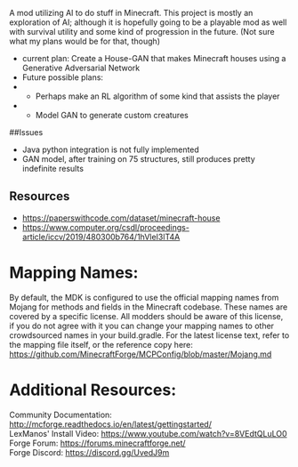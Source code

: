A mod utilizing AI to do stuff in Minecraft. This project is mostly an exploration of AI; although it is hopefully going to be a playable mod as well with survival utility and some kind of progression in the future. (Not sure what my plans would be for that, though)

- current plan: Create a House-GAN that makes Minecraft houses using a Generative Adversarial Network
- Future possible plans:
- - Perhaps make an RL algorithm of some kind that assists the player
- - Model GAN to generate custom creatures

##Issues
- Java python integration is not fully implemented
- GAN model, after training on 75 structures, still produces pretty indefinite results

## Resources
- https://paperswithcode.com/dataset/minecraft-house
- https://www.computer.org/csdl/proceedings-article/iccv/2019/480300b764/1hVleI3lT4A


Mapping Names:
=============================
By default, the MDK is configured to use the official mapping names from Mojang for methods and fields 
in the Minecraft codebase. These names are covered by a specific license. All modders should be aware of this
license, if you do not agree with it you can change your mapping names to other crowdsourced names in your 
build.gradle. For the latest license text, refer to the mapping file itself, or the reference copy here:
https://github.com/MinecraftForge/MCPConfig/blob/master/Mojang.md

Additional Resources: 
=========================
Community Documentation: http://mcforge.readthedocs.io/en/latest/gettingstarted/  
LexManos' Install Video: https://www.youtube.com/watch?v=8VEdtQLuLO0  
Forge Forum: https://forums.minecraftforge.net/  
Forge Discord: https://discord.gg/UvedJ9m  
